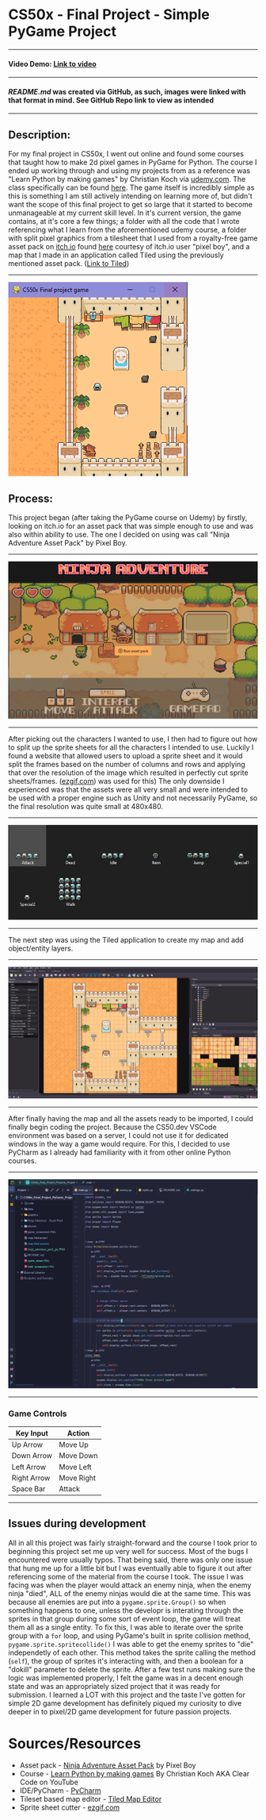 # CS50x - Final Project - Simple PyGame Project
___
#### Video Demo: [Link to video](https://youtu.be/W9bYz_Rt-Nw)
___
#### *README.md* was created via GitHub, as such, images were linked with that format in mind. See GitHub Repo link to view as intended
___
## Description:
For my final project in CS50x, I went out online and found some courses that taught how to make 2d pixel games
in PyGame for Python. The course I ended up working through and using my projects from as a reference was "Learn Python
by making games" by Christian Koch via [udemy.com](https://www.udemy.com). The class specifically can be found [here](
https://www.udemy.com/course/learn-python-by-making-games/?couponCode=KEEPLEARNING
). The game itself is incredibly simple as this is something I am still actively intending on learning more of, but didn't
want the scope of this final project to get so large that it started to become unmanageable at my current skill level.
In it's current version, the game contains, at it's core a few things; a folder with all the code that I wrote referencing
what I learn from the aforementioned udemy course, a folder with split pixel graphics from a tilesheet that I used from a 
royalty-free game asset pack on [itch.io](https://itch.io) found [here](https://pixel-boy.itch.io/ninja-adventure-asset-pack) courtesy of 
itch.io user "pixel boy", and a map that I made in an application called Tiled using the previously mentioned asset pack. ([Link to Tiled](https://www.mapeditor.org/))

___

![Screenshot of the game, running at 480x480](/game_screenshot.PNG)

## Process:
This project began (after taking the PyGame course on Udemy) by firstly, looking on itch.io for an asset pack that was simple enough to use and was also within ability to use. The one I decided on using 
was call "Ninja Adventure Asset Pack" by Pixel Boy.

___

![[Ninja Adventure Asset Pack](https://pixel-boy.itch.io/ninja-adventure-asset-pack)](/ninja_adventure_pack_pic.PNG)

___

After picking out the characters I wanted to use, I then had to figure out how to split up the sprite sheets for all the 
characters I intended to use. Luckily I found a website that allowed users to upload a sprite sheet and it would split the
frames based on the number of columns and rows and applying that over the resolution of the image which resulted in perfectly cut sprite sheets/frames. ([ezgif.com](https://ezgif.com/sprite-cutter))  was used for this) The only downside I experienced was that the assets were all very small and were intended to be used with a proper engine such as Unity and not necessarily PyGame, so the final resolution was quite small at 480x480.

___

![Spritesheets before cutting](/sprite_sheet.PNG)

___

The next step was using the Tiled application to create my map and add object/entity layers.

___

![Tiled Map Editor](/tiled_screenshot.PNG)
___

After finally having the map and all the assets ready to be imported, I could finally begin coding the project. Because the CS50.dev VSCode environment was based on a server, I could not use it for dedicated windows in the way a game would require. For this, I decided to use PyCharm as I already had familiarity with it from other online Python courses.

___
![PyCharm with this project open](/pycharm_screenshot.PNG)
___
### Game Controls
|Key Input|Action|
|---------|------|
|Up Arrow|Move Up|
|Down Arrow|Move Down|
|Left Arrow|Move Left|
|Right Arrow|Move Right|
|Space Bar|Attack|
___
## Issues during development
All in all this project was fairly straight-forward and the course I took prior to beginning this project set me up very well for success. Most of the bugs I encountered were usually typos. That being said, there was only one issue that hung me up for a little bit but I was eventually able to figure it out after referencing some of the material from the course I took.
The issue I was facing was when the player would attack an enemy ninja, when the enemy ninja "died", ALL of the enemy ninjas would die at the same time. This was because all enemies are put into a `pygame.sprite.Group()` so when something happens to one, unless the developr is interating through the sprites in that group during some sort of event loop, the game will treat them all as a single entity. To fix this, I was able to iterate over the sprite group with a `for` loop, and using PyGame's built in sprite collision method, `pygame.sprite.spritecollide()` I was able to get the enemy sprites to "die" independetly of each other. This method takes the sprite calling the method (`self`), the group of sprites it's interacting with, and then a boolean for a "dokill" parameter to delete the sprite. After a few test runs making sure the logic was implemented properly, I felt the game was in a decent enough state and was an appropriately sized project that it was ready for submission. I learned a LOT with this project and the taste I've gotten for simple 2D game development has definitely piqued my curiosity to dive deeper in to pixel/2D game development for future passion projects.

# Sources/Resources
- Asset pack - [Ninja Adventure Asset Pack](https://pixel-boy.itch.io/ninja-adventure-asset-pack) by Pixel Boy
- Course - [Learn Python by making games](https://www.udemy.com/course/learn-python-by-making-games/) By Christian Koch AKA Clear Code on YouTube
- IDE/PyCharm - [PyCharm](https://www.jetbrains.com/pycharm/)
- Tileset based map editor - [Tiled Map Editor](https://www.mapeditor.org/)
- Sprite sheet cutter - [ezgif.com](https://ezgif.com/sprite-cutter)
